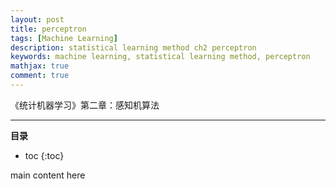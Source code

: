 ```yaml
---
layout: post
title: perceptron
tags: [Machine Learning]
description: statistical learning method ch2 perceptron
keywords: machine learning, statistical learning method, perceptron
mathjax: true
comment: true
---
```


《统计机器学习》第二章：感知机算法

---

**目录**

* toc
{:toc}

main content here
